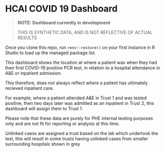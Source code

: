 # HCAI COVID 19 Dashboard

> __NOTE: Dashboard currently in development__

> THIS IS SYNTHETIC DATA, AND IS NOT REFLECTIVE OF ACTUAL RESULTS

Once you clone this repo, run `renv::restore()` on your first instance in R Studio to load up the managed package list.

This dashboard shows the location at where a patient was when they had their first COVID-19 positive PCR test, in relation to a hospital attendance in A&E or inpatient admission.

This therefore, does not always reflect where a patient has ultimately recieved inpatient care.

For example, where a patient attended A&E in Trust 1 and was tested positive, then two days later was admitted as an inpatient in Trust 2, this dashboard will assign them to Trust 1.

Please note that these data are purely for PHE internal testing purposes only and are not fit for reporting or analysis at this time.

Unlinked caess are assigned a trust based on the lab which undertook the test, this will result in some trusts having unlinked cases from smaller surrounding hospitals shown in grey
